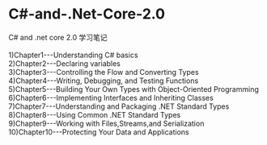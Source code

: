 # C#-and-.Net-Core-2.0
C# and .net core 2.0 学习笔记<br />     
   1)Chapter1---Understanding C# basics<br />
   2)Chapter2---Declaring variables<br />
   3)Chapter3---Controlling the Flow and Converting Types<br />
   4)Chapter4---Writing, Debugging, and Testing Functions<br />
   5)Chapter5---Building Your Own Types with Object-Oriented Programming<br />
   6)Chapter6---Implementing Interfaces and Inheriting Classes<br />
   7)Chapter7---Understanding and Packaging .NET Standard Types<br />
   8)Chapter8---Using Common .NET Standard Types<br />
   9)Chapter9---Working with Files,Streams,and Serialization<br />
  10)Chapter10---Protecting Your Data and Applications<br />
